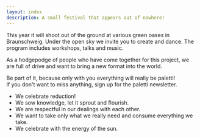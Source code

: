 ```yaml
---
layout: index
description: A small festival that appears out of nowhere!
---
```

This year it will shoot out of the ground at various green oases in Braunschweig.
Under the open sky we invite you to create and dance. The program includes workshops, talks and music.

As a hodgepodge of people who have come together for this project, we are full of drive and want to bring a new format into the world.

Be part of it, because only with you everything will really be paletti!\
If you don't want to miss anything, sign up for the paletti newsletter.

- We celebrate reduction!
- We sow knowledge, let it sprout and flourish.
- We are respectful in our dealings with each other.
- We want to take only what we really need and consume everything we take.
- We celebrate with the energy of the sun.
